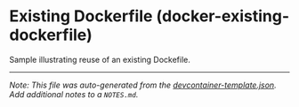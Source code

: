 
# Existing Dockerfile (docker-existing-dockerfile)

Sample illustrating reuse of an existing Dockefile.





---

_Note: This file was auto-generated from the [devcontainer-template.json](https://github.com/igecloudsdev/my-developer/blob/main/src/docker-existing-dockerfile/devcontainer-template.json).  Add additional notes to a `NOTES.md`._
